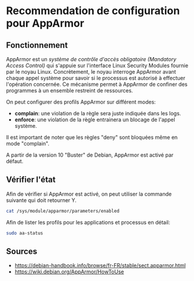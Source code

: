 # Recommendation de configuration pour AppArmor

## Fonctionnement

AppArmor est un *système de contrôle d'accès obligatoire (Mandatory Access Control)* qui s'appuie sur l'interface Linux Security Modules fournie par le noyau Linux. Concrètement, le noyau interroge AppArmor avant chaque appel système pour savoir si le processus est autorisé à effectuer l'opération concernée. Ce mécanisme permet à AppArmor de confiner des programmes à un ensemble restreint de ressources.

On peut configurer des profils AppArmor sur différent modes:
- **complain**: une violation de la règle sera juste indiquée dans les logs.
- **enforce**: une violation de la règle entrainera un blocage de l'appel système.

Il est important de noter que les règles "deny" sont bloquées même en mode "complain".

A partir de la version 10 "Buster" de Debian, AppArmor est activé par défaut.

## Vérifier l'état

Afin de vérifier si AppArmor est activé, on peut utiliser la commande suivante qui doit retourner Y.

```sh
cat /sys/module/apparmor/parameters/enabled
```

Afin de lister les profils pour les applications et processus en détail:
```sh
sudo aa-status
```

## Sources

- https://debian-handbook.info/browse/fr-FR/stable/sect.apparmor.html
- https://wiki.debian.org/AppArmor/HowToUse

